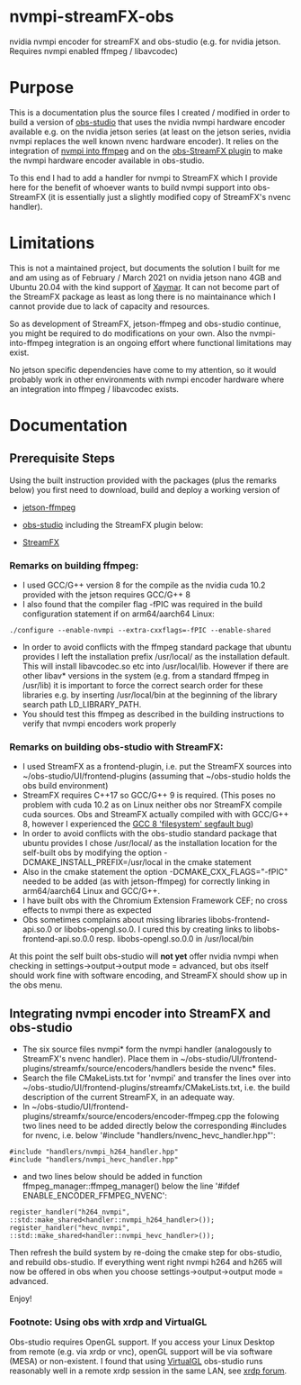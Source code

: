 # nvmpi-streamFX-obs
nvidia nvmpi encoder for streamFX and obs-studio (e.g. for nvidia jetson. Requires nvmpi enabled ffmpeg / libavcodec)

# Purpose
This is a documentation plus the source files I created / modified in order to build a version of [obs-studio](https://obsproject.com) that uses the nvidia nvmpi hardware encoder available e.g. on the nvidia jetson series (at least on the jetson series, nvidia nvmpi replaces the well known nvenc hardware encoder).
It relies on the integration of [nvmpi into ffmpeg](https://github.com/jocover/jetson-ffmpeg) and on the [obs-StreamFX plugin](https://github.com/Xaymar/obs-StreamFX) to make the nvmpi hardware encoder available in obs-studio. 

To this end I had to add a handler for nvmpi to StreamFX which I provide here for the benefit of whoever wants to build nvmpi support into obs-StreamFX (it is essentially just a slightly modified copy of StreamFX's nvenc handler). 

# Limitations
This is not a maintained project, but documents the solution I built for me and am using as of February / March 2021 on nvidia jetson nano 4GB and Ubuntu 20.04 with the kind support of [Xaymar](https://github.com/Xaymar/obs-StreamFX/issues/470). 
It can not become part of the StreamFX package as least as long there is no maintainance which I cannot provide due to lack of capacity and resources. 

So as development of StreamFX, jetson-ffmpeg and obs-studio continue, you might be required to do modifications on your own. Also the nvmpi-into-ffmpeg integration is an ongoing effort where functional limitations may exist. 

No jetson specific dependencies have come to my attention, so it would probably work in other environments with nvmpi encoder hardware where an integration into ffmpeg / libavcodec exists.

# Documentation

## Prerequisite Steps
Using the built instruction provided with the packages (plus the remarks below) you first need to download, build and deploy a working version of

- [jetson-ffmpeg](https://github.com/jocover/jetson-ffmpeg)

- [obs-studio](https://github.com/obsproject/obs-studio) including the StreamFX plugin below:

 - [StreamFX](https://github.com/Xaymar/obs-StreamFX)

		
### Remarks on building ffmpeg:

- I used GCC/G++ version 8 for the compile as the nvidia cuda 10.2 provided with the jetson requires GCC/G++ 8
- I also found that the compiler flag -fPIC was required in the build configuration statement if on arm64/aarch64 Linux:
```
./configure --enable-nvmpi --extra-cxxflags=-fPIC --enable-shared
```
- In order to avoid conflicts with the ffmpeg standard package that ubuntu provides I left the installation prefix /usr/local/ as the installation default. This will install libavcodec.so etc into /usr/local/lib. However if there are other libav* versions in the system (e.g. from a standard ffmpeg  in /usr/lib) it is important to force the correct search order for these libraries e.g. by inserting /usr/local/bin at the beginning of the library search path LD_LIBRARY_PATH.
- You should test this ffmpeg as described in the building instructions to verify that nvmpi encoders work properly

### Remarks on building obs-studio with StreamFX:
	
- I used StreamFX as a frontend-plugin, i.e. put the StreamFX sources into ~/obs-studio/UI/frontend-plugins (assuming that ~/obs-studio holds the obs build environment)
- StreamFX requires C++17 so GCC/G++ 9 is required. (This poses no problem with cuda 10.2 as on Linux neither obs nor StreamFX compile cuda sources. Obs and StreamFX actually compiled with with GCC/G++ 8, however I experienced the [GCC 8 'filesystem' segfault bug](https://bugs.launchpad.net/ubuntu/+source/gcc-8/+bug/1824721)) 
- In order to avoid conflicts with the obs-studio standard package that ubuntu provides I chose /usr/local/ as the installation location for the self-built obs by modifying the option -DCMAKE_INSTALL_PREFIX=/usr/local in the cmake statement 
- Also in the cmake statement the option -DCMAKE_CXX_FLAGS="-fPIC" needed to be added (as with jetson-ffmpeg) for correctly linking in arm64/aarch64 Linux and GCC/G++.
- I have built obs with the Chromium Extension Framework CEF; no cross effects to nvmpi there as expected
- Obs sometimes complains about missing libraries libobs-frontend-api.so.0 or libobs-opengl.so.0. I cured this by creating links to libobs-frontend-api.so.0.0 resp. libobs-opengl.so.0.0 in /usr/local/bin

At this point the self built obs-studio will **not yet** offer nvidia nvmpi when checking in settings->output->output mode = advanced, but obs itself should work fine with software encoding, and StreamFX should show up in the obs menu. 

## Integrating nvmpi encoder into StreamFX and obs-studio

- The six source files nvmpi* form the nvmpi handler (analogously to StreamFX's nvenc handler). Place them in ~/obs-studio/UI/frontend-plugins/streamfx/source/encoders/handlers beside the nvenc* files.
- Search the file CMakeLists.txt for 'nvmpi' and transfer the lines over into ~/obs-studio/UI/frontend-plugins/streamfx/CMakeLists.txt, i.e. the build description of the current StreamFX, in an adequate way.
- In ~/obs-studio/UI/frontend-plugins/streamfx/source/encoders/encoder-ffmpeg.cpp the folowing two lines need to be added directly below the corresponding #includes for nvenc, i.e. below  '#include "handlers/nvenc_hevc_handler.hpp"':
```
#include "handlers/nvmpi_h264_handler.hpp" 
#include "handlers/nvmpi_hevc_handler.hpp"
```
- and two lines below should be added in function ffmpeg_manager::ffmpeg_manager() below the line '#ifdef ENABLE_ENCODER_FFMPEG_NVENC':
```
register_handler("h264_nvmpi", ::std::make_shared<handler::nvmpi_h264_handler>());
register_handler("hevc_nvmpi", ::std::make_shared<handler::nvmpi_hevc_handler>());
```
Then refresh the build system by re-doing the cmake step for obs-studio, and rebuild obs-studio. 
If everything went right nvmpi h264 and h265 will now be offered in obs when you choose settings->output->output mode = advanced. 

Enjoy!
 

### Footnote: Using obs with xrdp and VirtualGL

Obs-studio requires OpenGL support. If you access your Linux Desktop from remote (e.g. via xrdp or vnc), openGL support will be via software (MESA) or non-existent. I found that using [VirtualGL](www.virtualGL.org) obs-studio runs reasonably well in a remote xrdp session in the same LAN, see [xrdp forum](https://github.com/neutrinolabs/xrdp/issues/1697#issuecomment-806578753). 

